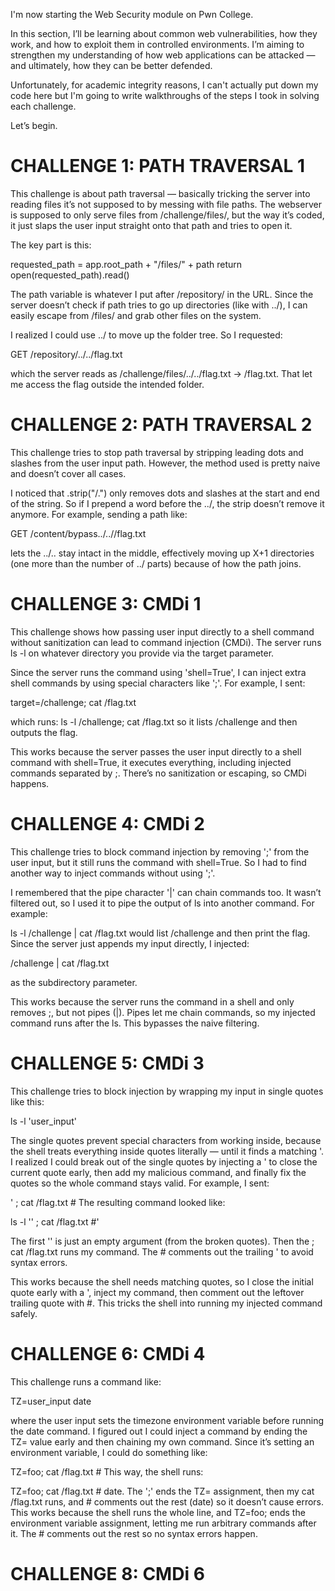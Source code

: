
I'm now starting the Web Security module on Pwn College.

In this section, I’ll be learning about common web vulnerabilities, how they work, and how to exploit them in controlled environments. I’m aiming to strengthen my understanding of how web applications can be attacked — and ultimately, how they can be better defended.

Unfortunately, for academic integrity reasons, I can't actually put down my code here but I'm going to write walkthroughs of the steps I took in solving each challenge.

Let’s begin.

# CHALLENGE 1: PATH TRAVERSAL 1
This challenge is about path traversal — basically tricking the server into reading files it’s not supposed to by messing with file paths. The webserver is supposed to only serve files from /challenge/files/, but the way it’s coded, it just slaps the user input straight onto that path and tries to open it.

The key part is this:

requested_path = app.root_path + "/files/" + path
return open(requested_path).read()

The path variable is whatever I put after /repository/ in the URL. Since the server doesn’t check if path tries to go up directories (like with ../), I can easily escape from /files/ and grab other files on the system.

I realized I could use ../ to move up the folder tree. So I requested:

GET /repository/../../flag.txt

which the server reads as /challenge/files/../../flag.txt → /flag.txt. That let me access the flag outside the intended folder.

# CHALLENGE 2: PATH TRAVERSAL 2
This challenge tries to stop path traversal by stripping leading dots and slashes from the user input path. However, the method used is pretty naive and doesn’t cover all cases.

I noticed that .strip("/.") only removes dots and slashes at the start and end of the string. So if I prepend a word before the ../, the strip doesn’t remove it anymore. For example, sending a path like:

GET /content/bypass../..//flag.txt

lets the ../.. stay intact in the middle, effectively moving up X+1 directories (one more than the number of ../ parts) because of how the path joins.

# CHALLENGE 3: CMDi 1
This challenge shows how passing user input directly to a shell command without sanitization can lead to command injection (CMDi). The server runs ls -l on whatever directory you provide via the target parameter.

Since the server runs the command using 'shell=True', I can inject extra shell commands by using special characters like ';'.
For example, I sent:

target=/challenge; cat /flag.txt

which runs: ls -l /challenge; cat /flag.txt so it lists /challenge and then outputs the flag.

This works because the server passes the user input directly to a shell command with shell=True, it executes everything, including injected commands separated by ;. There’s no sanitization or escaping, so CMDi happens.

# CHALLENGE 4: CMDi 2
This challenge tries to block command injection by removing ';' from the user input, but it still runs the command with shell=True. So I had to find another way to inject commands without using ';'.

I remembered that the pipe character '|' can chain commands too. It wasn’t filtered out, so I used it to pipe the output of ls into another command. For example:

ls -l /challenge | cat /flag.txt would list /challenge and then print the flag. Since the server just appends my input directly, I injected:

/challenge | cat /flag.txt

as the subdirectory parameter.

This works because the server runs the command in a shell and only removes ;, but not pipes (|). Pipes let me chain commands, so my injected command runs after the ls. This bypasses the naive filtering.

# CHALLENGE 5: CMDi 3
This challenge tries to block injection by wrapping my input in single quotes like this:

ls -l 'user_input'

The single quotes prevent special characters from working inside, because the shell treats everything inside quotes literally — until it finds a matching '. I realized I could break out of the single quotes by injecting a ' to close the current quote early, then add my malicious command, and finally fix the quotes so the whole command stays valid. For example, I sent:

' ; cat /flag.txt #
The resulting command looked like:

ls -l '' ; cat /flag.txt #'  

The first '' is just an empty argument (from the broken quotes). Then the ; cat /flag.txt runs my command. 
The # comments out the trailing ' to avoid syntax errors.

This works because the shell needs matching quotes, so I close the initial quote early with a ', inject my command, then comment out the leftover trailing quote with #. This tricks the shell into running my injected command safely.

# CHALLENGE 6: CMDi 4
This challenge runs a command like:

TZ=user_input date

where the user input sets the timezone environment variable before running the date command.
I figured out I could inject a command by ending the TZ= value early and then chaining my own command. Since it’s setting an environment variable, I could do something like:

TZ=foo; cat /flag.txt # This way, the shell runs:

TZ=foo; cat /flag.txt # date. The ';' ends the TZ= assignment, then my cat /flag.txt runs, and # comments out the rest (date) so it doesn’t cause errors.
This works because the shell runs the whole line, and TZ=foo; ends the environment variable assignment, letting me run arbitrary commands after it. The # comments out the rest so no syntax errors happen.

# CHALLENGE 8: CMDi 6

